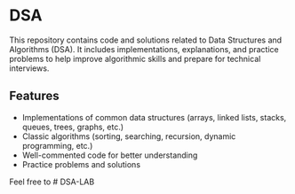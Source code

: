 # DSA

This repository contains code and solutions related to Data Structures and Algorithms (DSA). It includes implementations, explanations, and practice problems to help improve algorithmic skills and prepare for technical interviews.

## Features

- Implementations of common data structures (arrays, linked lists, stacks, queues, trees, graphs, etc.)
- Classic algorithms (sorting, searching, recursion, dynamic programming, etc.)
- Well-commented code for better understanding
- Practice problems and solutions

Feel free to
#   D S A - L A B  
 